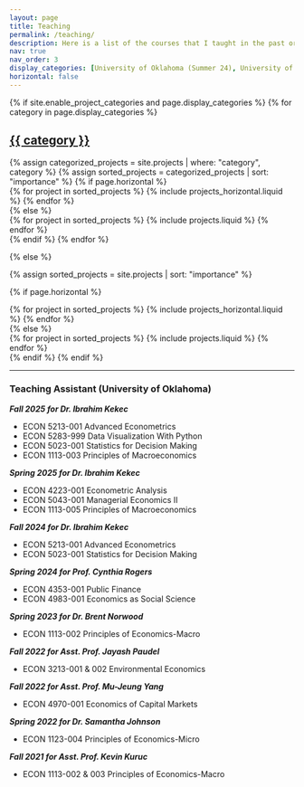 ```yaml
---
layout: page
title: Teaching
permalink: /teaching/
description: Here is a list of the courses that I taught in the past or I am currently teaching.
nav: true
nav_order: 3
display_categories: [University of Oklahoma (Summer 24), University of Oklahoma (Winter 23-24), University of Oklahoma (Summer 23)]
horizontal: false
---
```


<!-- pages/projects.md -->
<div class="projects">
{% if site.enable_project_categories and page.display_categories %}
  <!-- Display categorized projects -->
  {% for category in page.display_categories %}
  <a id="{{ category }}" href=".#{{ category }}">
    <h2 class="category">{{ category }}</h2>
  </a>
  {% assign categorized_projects = site.projects | where: "category", category %}
  {% assign sorted_projects = categorized_projects | sort: "importance" %}
  <!-- Generate cards for each project -->
  {% if page.horizontal %}
  <div class="container">
    <div class="row row-cols-1 row-cols-md-2">
    {% for project in sorted_projects %}
      {% include projects_horizontal.liquid %}
    {% endfor %}
    </div>
  </div>
  {% else %}
  <div class="row row-cols-1 row-cols-md-3">
    {% for project in sorted_projects %}
      {% include projects.liquid %}
    {% endfor %}
  </div>
  {% endif %}
  {% endfor %}

{% else %}

<!-- Display projects without categories -->

{% assign sorted_projects = site.projects | sort: "importance" %}

  <!-- Generate cards for each project -->

{% if page.horizontal %}

  <div class="container">
    <div class="row row-cols-1 row-cols-md-2">
    {% for project in sorted_projects %}
      {% include projects_horizontal.liquid %}
    {% endfor %}
    </div>
  </div>
  {% else %}
  <div class="row row-cols-1 row-cols-md-3">
    {% for project in sorted_projects %}
      {% include projects.liquid %}
    {% endfor %}
  </div>
  {% endif %}
{% endif %}
</div>


---

### Teaching Assistant (University of Oklahoma)

***Fall 2025 for Dr. Ibrahim Kekec***
+ ECON 5213-001 Advanced Econometrics
+ ECON 5283-999 Data Visualization With Python
+ ECON 5023-001 Statistics for Decision Making
+ ECON 1113-003 Principles of Macroeconomics

***Spring 2025 for Dr. Ibrahim Kekec***
+ ECON 4223-001 Econometric Analysis
+ ECON 5043-001 Managerial Economics II
+ ECON 1113-005 Principles of Macroeconomics

***Fall 2024 for Dr. Ibrahim Kekec***
+ ECON 5213-001 Advanced Econometrics
+ ECON 5023-001 Statistics for Decision Making

***Spring 2024 for Prof. Cynthia Rogers***
+ ECON 4353-001 Public Finance
+ ECON 4983-001 Economics as Social Science

***Spring 2023 for Dr. Brent Norwood***
+ ECON 1113-002 Principles of Economics-Macro

***Fall 2022 for Asst. Prof. Jayash Paudel***
+ ECON 3213-001 & 002 Environmental Economics

***Fall 2022 for Asst. Prof. Mu-Jeung Yang***
+ ECON 4970-001 Economics of Capital Markets

***Spring 2022 for Dr. Samantha Johnson***
+ ECON 1123-004 Principles of Economics-Micro

***Fall 2021 for Asst. Prof. Kevin Kuruc***
+ ECON 1113-002 & 003 Principles of Economics-Macro

